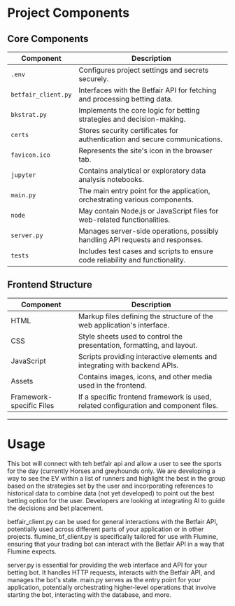 # Project Components

## Core Components

| Component               | Description                                                                       |
|-------------------------|-----------------------------------------------------------------------------------|
| `.env`                  | Configures project settings and secrets securely.                                 |
| `betfair_client.py`     | Interfaces with the Betfair API for fetching and processing betting data.         |
| `bkstrat.py`            | Implements the core logic for betting strategies and decision-making.             |
| `certs`                 | Stores security certificates for authentication and secure communications.        |
| `favicon.ico`           | Represents the site's icon in the browser tab.                                    |
| `jupyter`               | Contains analytical or exploratory data analysis notebooks.                       |
| `main.py`               | The main entry point for the application, orchestrating various components.       |
| `node`                  | May contain Node.js or JavaScript files for web-related functionalities.         |
| `server.py`             | Manages server-side operations, possibly handling API requests and responses.     |
| `tests`                 | Includes test cases and scripts to ensure code reliability and functionality.     |

## Frontend Structure

| Component               | Description                                                                       |
|-------------------------|-----------------------------------------------------------------------------------|
| HTML                    | Markup files defining the structure of the web application's interface.           |
| CSS                     | Style sheets used to control the presentation, formatting, and layout.            |
| JavaScript              | Scripts providing interactive elements and integrating with backend APIs.         |
| Assets                  | Contains images, icons, and other media used in the frontend.                     |
| Framework-specific Files| If a specific frontend framework is used, related configuration and component files. |

---

# Usage
This bot will connect with teh betfair api and allow a user to see the sports for the day (currently Horses and greyhounds only.  We are developing a way to see the EV within a list of runners and highlight the best in the group based on the strategies set by the user and incorporating references to historical data to combine data (not yet developed) to point out the best betting option for the user.
Developers are looking at integrating AI to guide the decisions and bet placement.

betfair_client.py can be used for general interactions with the Betfair API, potentially used across different parts of your application or in other projects.
flumine_bf_client.py is specifically tailored for use with Flumine, ensuring that your trading bot can interact with the Betfair API in a way that Flumine expects.

server.py is essential for providing the web interface and API for your betting bot. It handles HTTP requests, interacts with the Betfair API, and manages the bot's state.
main.py serves as the entry point for your application, potentially orchestrating higher-level operations that involve starting the bot, interacting with the database, and more. 
